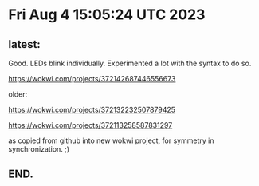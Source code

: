 # Fri Aug 4 15:05:24 UTC 2023

## latest:

Good.  LEDs blink individually.  Experimented a lot
with the syntax to do so.

  https://wokwi.com/projects/372142687446556673


older:

  https://wokwi.com/projects/372132232507879425

  https://wokwi.com/projects/372113258587831297

  as copied from github into new wokwi project, for symmetry
  in synchronization. ;)

## END.
